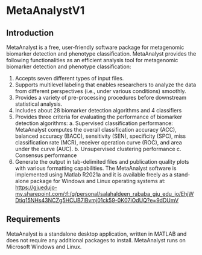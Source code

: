# MetaAnalystV1

## Introduction
MetaAnalyst is a free, user-friendly software package for metagenomic biomarker detection and phenotype classification. MetaAnalyst provides the following functionalities as an efficient analysis tool for metagenomic biomarker detection and phenotype classification:
1.	Accepts seven different types of input files.
2.	Supports multilevel labeling that enables researchers to analyze the data from different perspectives (i.e., under various conditions) smoothly. 
3.	Provides a variety of pre-processing procedures before downstream statistical analysis.
4.	Includes about 28 biomarker detection algorithms and 4 classifiers
5.	Provides three criteria for evaluating the performance of biomarker detection algorithms:
a.	Supervised classification performance: MetaAnalyst computes the overall classification accuracy (ACC), balanced accuracy (BACC), sensitivity (SEN), specificity (SPC), miss classification rate (MCR), receiver operation curve (ROC), and area under the curve (AUC).
b.	Unsupervised clustering performance
c.	Consensus performance
6.	Generate the output in tab-delimited files and publication quality plots with various formatting capabilities.
The MetaAnalyst software is implemented using Matlab R2021a and it is available freely as a stand-alone package for Windows and Linux operating systems at: https://gjuedujo-my.sharepoint.com/:f:/g/personal/salahaldeen_rababa_gju_edu_jo/EhjWDtiq15NHs43NCZg5HCUB7lBvmj01ck59-0K07iOdUQ?e=9dDUmV
## Requirements
MetaAnalyst is a standalone desktop application, written in MATLAB and does not require any additional packages to install. MetaAnalyst runs on Microsoft Windows and Linux.
